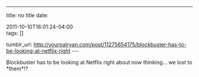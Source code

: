 ---
title: no title
date:

 2011-10-10T16:01:24-04:00  
tags:  []

tumblr_url:
http://yourpalryan.com/post/11275654175/blockbuster-has-to-be-looking-at-netflix-right
\-\--

Blockbuster has to be looking at Netflix right about now thinking... we
lost to \*them\*!?
